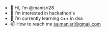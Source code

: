 - 👋 Hi, I’m @manisri28
- 👀 I’m interested in hackathon's
- 🌱 I’m currently learning c++ in dsa
- 📫 How to reach me saimanisri@gmail.com


<!---
manisri28/manisri28 is a ✨ special ✨ repository because its `README.md` (this file) appears on your GitHub profile.
You can click the Preview link to take a look at your changes.
--->
